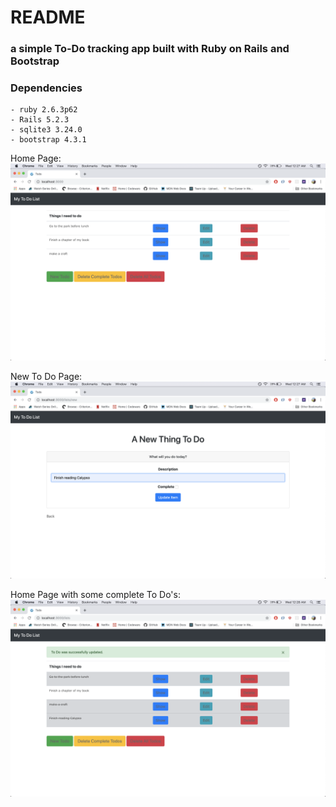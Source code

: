 # README

### a simple To-Do tracking app built with Ruby on Rails and Bootstrap

### Dependencies
	- ruby 2.6.3p62
	- Rails 5.2.3
	- sqlite3 3.24.0
	- bootstrap 4.3.1

Home Page:
!["Main List Page"](https://github.com/juliamoses/todo/blob/master/docs/todo-home.jpg.png?raw=true)

New To Do Page:
!["New Todo Page"](https://github.com/juliamoses/todo/blob/master/docs/todo-new.jpg.png?raw=true)

Home Page with some complete To Do's:
!["Complete Home Page"](https://github.com/juliamoses/todo/blob/master/docs/todo-complete.jpg.png?raw=true)